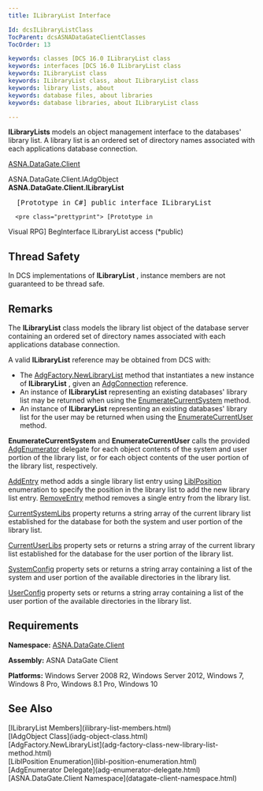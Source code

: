 ```yaml
---
title: ILibraryList Interface

Id: dcsILibraryListClass
TocParent: dcsASNADataGateClientClasses
TocOrder: 13

keywords: classes [DCS 16.0 ILibraryList class
keywords: interfaces [DCS 16.0 ILibraryList class
keywords: ILibraryList class
keywords: ILibraryList class, about ILibraryList class
keywords: library lists, about
keywords: database files, about libraries
keywords: database libraries, about ILibraryList class

---
```


**ILibraryLists** models an object management interface to the databases' library list. A library list is an ordered set of directory names associated with each applications database connection.

[ASNA.DataGate.Client](datagate-client-namespace.html) 

ASNA.DataGate.Client.IAdgObject<br /> **ASNA.DataGate.Client.<span>ILibraryList</span>** 
<pre class="prettyprint">
  [Prototype in C#] public interface ILibraryList</pre>
      <pre class="prettyprint"> [Prototype in
  Visual RPG] BegInterface ILibraryList access (*public)</pre>

## Thread Safety

In DCS implementations of **ILibraryList** , instance members are not guaranteed to be thread safe.
## Remarks

The **ILibraryList** class models the library list object of the database server containing an ordered set of directory names associated with each applications database connection.

A valid **ILibraryList** reference may be obtained from DCS with:

- The [AdgFactory.NewLibraryList](adg-factory-class-new-library-list-method.html)
					method that instantiates a new instance of **ILibraryList** , given 
					an [AdgConnection](adg-connection-class.html)
				reference.
- An instance of **ILibraryList** representing an existing databases' library list may be returned when using the [ EnumerateCurrentSystem](ilibrary-list-class-enumerate-current-system-method.html) method.
- An instance of **ILibraryList** representing an existing databases' library list for the user may be returned when using the [EnumerateCurrentUser](ilibrary-list-class-enumerate-current-user-method.html) method.

**EnumerateCurrentSystem** and **EnumerateCurrentUser** calls the provided [AdgEnumerator](adg-enumerator-delegate.html) delegate for each object contents of the system and user portion of the library list, or for each object contents of the user portion of the library list, respectively.

[AddEntry](ilibrary-list-class-add-entry-method.html) method adds a single library list entry using [LiblPosition](libl-position-enumeration.html) enumeration to specify the position in the library list to add the new library list entry. [ RemoveEntry](ilibrary-list-class-remove-entry-method.html) method removes a single entry from the library list.

[CurrentSystemLibs](ilibrary-list-class-current-system-libs-property.html) property returns a string array of the current library list established for the database for both the system and user portion of the library list.

[CurrentUserLibs](ilibrary-list-class-current-user-libs-property.html) property sets or returns a string array of the current library list established for the database for the user portion of the library list.

[SystemConfig](ilibrary-list-class-system-config-property.html) property sets or returns a string array containing a list of the system and user portion of the available directories in the library list.

[UserConfig](ilibrary-list-class-user-config-property.html) property sets or returns a string array containing a list of the user portion of the available directories in the library list.
## Requirements

**Namespace:** [ASNA.DataGate.Client](datagate-client-namespace.html) 

**Assembly:** ASNA DataGate Client

**Platforms:** Windows Server 2008 R2, Windows Server 2012, Windows 7, Windows 8 Pro, Windows 8.1 Pro, Windows 10
## See Also

<dl />
      [ILibraryList Members](ilibrary-list-members.html)
      <br />
      [IAdgObject Class](iadg-object-class.html)
      <br />
      [AdgFactory.NewLibraryList](adg-factory-class-new-library-list-method.html)
      <br />
      [LiblPosition Enumeration](libl-position-enumeration.html)
      <br />
      [AdgEnumerator Delegate](adg-enumerator-delegate.html)
      <br />
      [ASNA.DataGate.Client Namespace](datagate-client-namespace.html)

